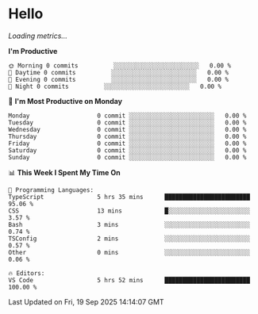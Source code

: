 # Hello

<!-- METRICS:START -->
<p><em>Loading metrics…</em></p>
<!-- METRICS:END -->

<!--START_SECTION:waka-->
**I'm Productive**

```text
🌞 Morning 0 commits          ░░░░░░░░░░░░░░░░░░░░░░░░   0.00 % 
🌆 Daytime 0 commits          ░░░░░░░░░░░░░░░░░░░░░░░░   0.00 % 
🌃 Evening 0 commits          ░░░░░░░░░░░░░░░░░░░░░░░░   0.00 % 
🌙 Night 0 commits          ░░░░░░░░░░░░░░░░░░░░░░░░   0.00 % 
```
📅 **I'm Most Productive on Monday**

```text
Monday                   0 commit ░░░░░░░░░░░░░░░░░░░░░░░░   0.00 % 
Tuesday                  0 commit ░░░░░░░░░░░░░░░░░░░░░░░░   0.00 % 
Wednesday                0 commit ░░░░░░░░░░░░░░░░░░░░░░░░   0.00 % 
Thursday                 0 commit ░░░░░░░░░░░░░░░░░░░░░░░░   0.00 % 
Friday                   0 commit ░░░░░░░░░░░░░░░░░░░░░░░░   0.00 % 
Saturday                 0 commit ░░░░░░░░░░░░░░░░░░░░░░░░   0.00 % 
Sunday                   0 commit ░░░░░░░░░░░░░░░░░░░░░░░░   0.00 % 
```

📊 **This Week I Spent My Time On**

```text
💬 Programming Languages: 
TypeScript               5 hrs 35 mins      ████████████████████████   95.06 % 
CSS                      13 mins            █░░░░░░░░░░░░░░░░░░░░░░░   3.57 % 
Bash                     3 mins             ░░░░░░░░░░░░░░░░░░░░░░░░   0.74 % 
TSConfig                 2 mins             ░░░░░░░░░░░░░░░░░░░░░░░░   0.57 % 
Other                    0 mins             ░░░░░░░░░░░░░░░░░░░░░░░░   0.06 % 

🔥 Editors: 
VS Code                  5 hrs 52 mins      ████████████████████████   100.00 % 
```

 Last Updated on Fri, 19 Sep 2025 14:14:07 GMT
<!--END_SECTION:waka-->
